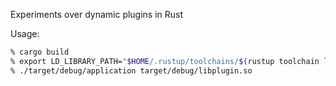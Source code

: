 Experiments over dynamic plugins in Rust

Usage:

```sh
% cargo build
% export LD_LIBRARY_PATH="$HOME/.rustup/toolchains/$(rustup toolchain list| grep default | cut -d' ' -f1)/lib"
% ./target/debug/application target/debug/libplugin.so
```
